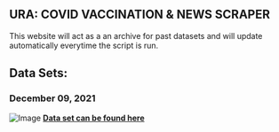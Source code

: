 ## URA: COVID VACCINATION & NEWS SCRAPER

This website will act as a an archive for past datasets and will update automatically everytime the script is run. 

## Data Sets:
### December 09, 2021 
![Image](https://kevinpirabaharan.github.io/URA_Tools/img/file.png) **[Data set can be found here](https://kevinpirabaharan.github.io/URA_Tools/assets/Dec_09_2021_Data.zip)**

<!-- For more details see [Basic writing and formatting syntax](https://docs.github.com/en/github/writing-on-github/getting-started-with-writing-and-formatting-on-github/basic-writing-and-formatting-syntax).

### Jekyll Themes

Your Pages site will use the layout and styles from the Jekyll theme you have selected in your [repository settings](https://github.com/KevinPirabaharan/URA_Tools/settings/pages). The name of this theme is saved in the Jekyll `_config.yml` configuration file.

### Support or Contact

Having trouble with Pages? Check out our [documentation](https://docs.github.com/categories/github-pages-basics/) or [contact support](https://support.github.com/contact) and we’ll help you sort it out. -->
